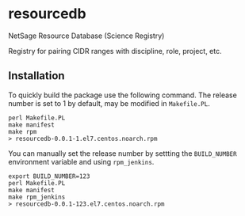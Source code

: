 # resourcedb
NetSage Resource Database (Science Registry)

Registry for pairing CIDR ranges with discipline, role, project, etc.

## Installation

To quickly build the package use the following command. The release
number is set to 1 by default, may be modified in `Makefile.PL`.

```
perl Makefile.PL
make manifest
make rpm
> resourcedb-0.0.1-1.el7.centos.noarch.rpm
```

You can manually set the release number by settting the `BUILD_NUMBER`
environment variable and using `rpm_jenkins`.

```
export BUILD_NUMBER=123
perl Makefile.PL
make manifest
make rpm_jenkins
> resourcedb-0.0.1-123.el7.centos.noarch.rpm
```
